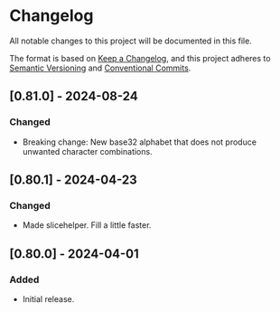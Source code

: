 # Changelog

All notable changes to this project will be documented in this file.

The format is based on [Keep a Changelog](https://keepachangelog.com/en/1.0.0/),
and this project adheres to [Semantic Versioning](https://semver.org/spec/v2.0.0.html)
and [Conventional Commits](https://www.conventionalcommits.org/en/v1.0.0/).

## [0.81.0] - 2024-08-24

### Changed
- Breaking change: New base32 alphabet that does not produce unwanted character combinations.

## [0.80.1] - 2024-04-23

### Changed
- Made slicehelper. Fill a little faster.

## [0.80.0] - 2024-04-01

### Added
- Initial release.
